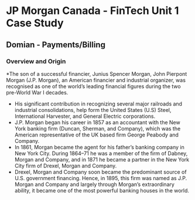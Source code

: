 # JP Morgan Canada - FinTech Unit 1 Case Study
## **Domian - Payments/Billing**
### **Overview and Origin**

*The son of a successful financier, Junius Spencer Morgan, John Pierpont Morgan (J.P. Morgan), an American financier and industrial organizer, was recognised as one of the world’s leading financial figures during the two pre-World War I decades. 
* His significant contribution in recognizing several major railroads and industrial consolidations, help form the United States (U.S) Steel, International Harvester, and General Electric corporations. 
* J.P. Morgan began his career in 1857 as an accountant with the New York banking firm (Duncan, Sherman, and Company), which was the American representative of the UK based firm George Peabody and Company. 
* In 1861, Morgan became the agent for his father’s banking company in New York City. During 1864–71 he was a member of the firm of Dabney, Morgan and Company, and in 1871 he became a partner in the New York City firm of Drexel, Morgan and Company. 
* Drexel, Morgan and Company soon became the predominant source of U.S. government financing. Hence, in 1895, this firm was named as J.P. Morgan and Company and largely through Morgan’s extraordinary ability, it became one of the most powerful banking houses in the world.

